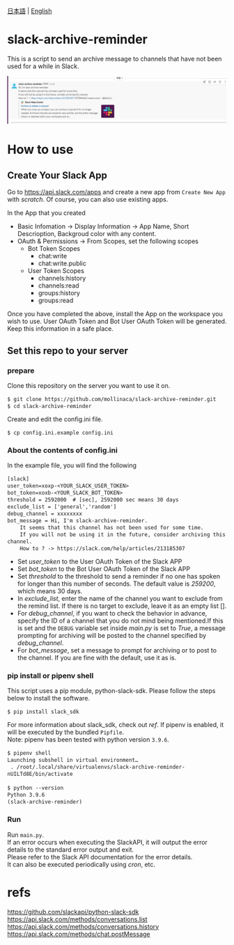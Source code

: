 [日本語](README.md) | [English](README.en.md)

# slack-archive-reminder

This is a script to send an archive message to channels that have not been used for a while in Slack.

![slack-archive-reminder.png](slack-archive-reminder.png)

# How to use

## Create Your Slack App

Go to https://api.slack.com/apps and create a new app from `Create New App` with _scratch_. 
Of course, you can also use existing apps.  

In the App that you created
 - Basic Infomation -> Display Information -> App Name, Short Descrioption, Backgroud color with any content.
 - OAuth & Permissions -> From Scopes, set the following scopes
   - Bot Token Scopes
     - chat:write
     - chat:write.public
   - User Token Scopes
     - channels:history
     - channels:read
     - groups:history
     - groups:read

Once you have completed the above, install the App on the workspace you wish to use. User OAuth Token and Bot User OAuth Token will be generated. Keep this information in a safe place.  

## Set this repo to your server

### prepare

Clone this repository on the server you want to use it on.  
```
$ git clone https://github.com/mollinaca/slack-archive-reminder.git
$ cd slack-archive-reminder
```

Create and edit the config.ini file.
```
$ cp config.ini.example config.ini
```

### About the contents of config.ini

In the example file, you will find the following
```
[slack]
user_token=xoxp-<YOUR_SLACK_USER_TOKEN>
bot_token=xoxb-<YOUR_SLACK_BOT_TOKEN>
threshold = 2592000  # [sec], 2592000 sec means 30 days
exclude_list = ['general','random']
debug_channel = xxxxxxxx
bot_message = Hi, I'm slack-archive-reminder.
    It seems that this channel has not been used for some time.
    If you will not be using it in the future, consider archiving this channel.
    How to ? -> https://slack.com/help/articles/213185307

```
 - Set *user_token* to the User OAuth Token of the Slack APP
 - Set *bot_token* to the Bot User OAuth Token of the Slack APP
 - Set *threshold* to the threshold to send a reminder if no one has spoken for longer than this number of seconds. The default value is _259200_, which means 30 days.
 - In *exclude_list*, enter the name of the channel you want to exclude from the remind list. If there is no target to exclude, leave it as an empty list [].
 - For *debug_channel*, if you want to check the behavior in advance, specify the ID of a channel that you do not mind being mentioned.If this is set and the `DEBUG` variable set inside _main.py_ is set to _True_, a message prompting for archiving will be posted to the channel specified by _debug_channel_.
 - For *bot_message*, set a message to prompt for archiving or to post to the channel. If you are fine with the default, use it as is.


### pip install or pipenv shell

This script uses a pip module, python-slack-sdk.
Please follow the steps below to install the software.

```
$ pip install slack_sdk
```
For more information about slack_sdk, check out _ref_.
If pipenv is enabled, it will be executed by the bundled `Pipfile`.  
Note: pipenv has been tested with python version `3.9.6`.  
```
$ pipenv shell
Launching subshell in virtual environment…
 . /root/.local/share/virtualenvs/slack-archive-reminder-nUILTd8E/bin/activate

$ python --version
Python 3.9.6
(slack-archive-reminder)
```

### Run

Run `main.py`.  
If an error occurs when executing the SlackAPI, it will output the error details to the standard error output and exit.  
Please refer to the Slack API documentation for the error details.  
It can also be executed periodically using _cron_, etc.  


# refs

https://github.com/slackapi/python-slack-sdk  
https://api.slack.com/methods/conversations.list  
https://api.slack.com/methods/conversations.history  
https://api.slack.com/methods/chat.postMessage  
